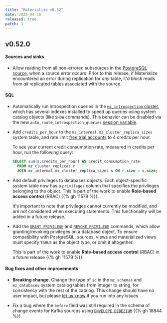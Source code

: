 ```yaml
---
title: "Materialize v0.52"
date: 2023-04-26
released: true
patch: 3
---
```


## v0.52.0

#### Sources and sinks

* Allow reading from all non-errored subsources in the [PostgreSQL source](/sql/create-source/postgres/),
  when a source error occurs. Prior to this release, if Materialize encountered
  an error during replication for _any_ table, it'd block reads from _all_
  replicated tables associated with the source.

#### SQL

[//]: # "NOTE(morsapaes) This feature was released in v0.49, but is only
considered production-ready after the changes shipping in v0.52 -— so
mentioning it here."

* Automatically run introspection queries in the [`mz_introspection` cluster](/sql/show-clusters/#mz_introspection-system-cluster),
  which has several indexes installed to speed up queries using system catalog
  objects (like `SHOW` commands). This behavior can be disabled via the new
  `auto_route_introspection_queries` [session variable](/sql/set/#other-session-variables).

* Add `credits_per_hour` to the `mz_internal.mz_cluster_replica_sizes` system
  table, and rate limit [free trial accounts](/free-trial-faqs/) to 4 credits per hour.

  To see your current credit consumption rate, measured in credits per hour, run
  the following query:

  ```sql
  SELECT sum(s.credits_per_hour) AS credit_consumption_rate
    FROM mz_cluster_replicas r
    JOIN mz_internal.mz_cluster_replica_sizes s ON r.size = s.size;
  ```

* Add default privileges to databases objects. Each object-specific system table
  now has a `privileges` column that specifies the privileges belonging to the
  object. This is part of the work to enable **Role-based access control**
  (RBAC) {{% gh 11579 %}}.

  It's important to note that privileges cannot currently be modified, and are
  not considered when executing statements. This functionality will be added in
  a future release.

* Add the [`GRANT PRIVILEGE`](/sql/grant-privilege) and [`REVOKE PRIVILEGE`](/sql/revoke-privilege)
  commands, which allow granting/revoking privileges on a database object. To
  ensure compatibility with PostgreSQL, sources, views and materialized views
  must specify `TABLE` as the object type, or omit it altogether.

  This is part of the work to enable **Role-based access control** (RBAC) in a
  future release {{% gh 11579 %}}.

#### Bug fixes and other improvements

* **Breaking change.** Change the type of `id` in the `mz_schemas` and
    `mz_databases` system catalog tables from integer to string, for
    consistency with the rest of the catalog. This change should have no user
    impact, but please [let us know](https://support.materialize.com) if you
    run into any issues.

* Fix a bug where the `before` field was still required in the schema of change
  events for Kafka sources using [`ENVELOPE DEBEZIUM`](https://materialize.com/docs/sql/create-source/#debezium-envelope)
  {{% gh 18844 %}}.
